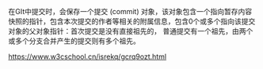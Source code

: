 在GIt中提交时，会保存一个提交 (commit) 对象，该对象包含一个指向暂存内容快照的指针，包含本次提交的作者等相关的附属信息，包含0个或多个指向该提交对象的父对象指针：首次提交是没有直接祖先的， 普通提交有一个祖先，由两个或多个分支合并产生的提交则有多个祖先。

https://www.w3cschool.cn/isrekq/gcrq9ozt.html

